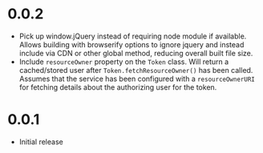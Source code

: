 0.0.2
=====

+ Pick up window.jQuery instead of requiring node module if available. Allows building with browserify options to ignore jquery and instead include via CDN or other global method, reducing overall built file size.
+ Include `resourceOwner` property on the `Token` class. Will return a cached/stored user after `Token.fetchResourceOwner()` has been called. Assumes that the service has been configured with a `resourceOwnerURI` for fetching details about the authorizing user for the token.


0.0.1
=====

+ Initial release
